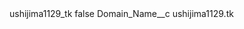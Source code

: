 <?xml version="1.0" encoding="UTF-8"?>
<CustomMetadata xmlns="http://soap.sforce.com/2006/04/metadata" xmlns:xsi="http://www.w3.org/2001/XMLSchema-instance" xmlns:xsd="http://www.w3.org/2001/XMLSchema">
    <label>ushijima1129_tk</label>
    <protected>false</protected>
    <values>
        <field>Domain_Name__c</field>
        <value xsi:type="xsd:string">ushijima1129.tk</value>
    </values>
</CustomMetadata>

